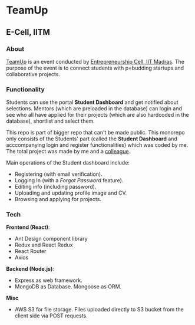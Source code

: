 # TeamUp
## E-Cell, IITM

### About
[TeamUp](https://ecell.iitm.ac.in/event/team-up) is an event conducted by [Entrepreneurship Cell, IIT Madras](https://ecell.iitm.ac.in). The purpose of the event is to connect students with p=budding startups and collaborative projects.

### Functionality
Students can use the portal **Student Dashboard** and get notified about selections. Mentors (which are preloaded in the database) can login and see who all have applied for their projects (which are also hardcoded in the database), shortlist and select them.

This repo is part of bigger repo that can't be made public. This monorepo only consists of the Students' part (called the **Student Dashboard** and acccompanying login and register functionalities) which was coded by me. The total project was made by me and a [colleague](https://github.com/ashishshroti14).

Main operations of the Student dashboard include: 
- Registering (with email verification).
- Logging In (with a *Forgot Password* feature).
- Editing info (including password).
- Uploading and updating profile image and CV.
- Browsing and applying for projects.

### Tech

**Frontend (React)**:
- Ant Design component library
- Redux and React Redux
- React Router
- Axios

**Backend (Node.js)**:
- Express as web framework.
- MongoDB as Database. Mongoose as ORM.

**Misc**
- AWS S3 for file storage. Files uploaded directly to S3 bucket from the client side via POST requests.
